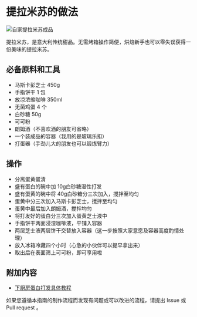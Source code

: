 # 提拉米苏的做法

![自家提拉米苏成品](提拉米苏成品.jpg)

提拉米苏，是意大利传统甜品。无需烤箱操作简便，烘焙新手也可以零失误获得一份美味的提拉米苏。

## 必备原料和工具

- 马斯卡彭芝士 450g
- 手指饼干 1 包
- 放凉浓缩咖啡 350ml
- 无菌鸡蛋 4 个
- 白砂糖 50g
- 可可粉
- 朗姆酒（不喜欢酒的朋友可省略）
- 一个装成品的容器（我用的是玻璃乐扣）
- 打蛋器（手劲儿大的朋友也可以锻炼臂力）

## 操作

- 分离蛋黄蛋清
- 盛有蛋白的碗中加 10g白砂糖湿性打发
- 盛有蛋黄的碗中将 40g白砂糖分三次加入，搅拌至均匀
- 蛋黄中分三次加入马斯卡彭芝士，搅拌至均匀
- 蛋黄中最后加入朗姆酒，搅拌均匀
- 将打发好的蛋白分三次加入蛋黄芝士液中
- 手指饼干两面浸湿咖啡液，平铺入容器
- 两层芝士液两层饼干交替放入容器（这一步按照大家意愿及容器高度酌情处理）
- 放入冰箱冷藏四个小时（心急的小伙伴可以提早拿出来）
- 取出后在表面筛上可可粉，即可享用啦

## 附加内容

- [下厨房蛋白打发具体教程](https://www.xiachufang.com/recipe/101779500/)

如果您遵循本指南的制作流程而发现有问题或可以改进的流程，请提出 Issue 或 Pull request 。

